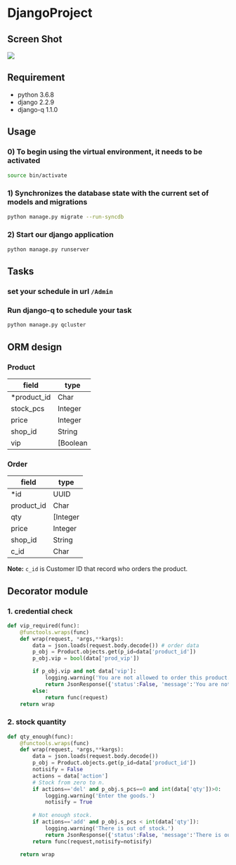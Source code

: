 # DjangoProject

## Screen Shot

![](https://i.imgur.com/IdO9OFh.png)


## Requirement
* python 3.6.8
* django 2.2.9
* django-q 1.1.0

## Usage

### 0) To begin using the virtual environment, it needs to be activated
```bash
source bin/activate
```

### 1) Synchronizes the database state with the current set of models and migrations
```bash
python manage.py migrate --run-syncdb

```
### 2) Start our django application
```bash
python manage.py runserver
```

## Tasks

### set your schedule in url `/Admin`


### Run django-q to schedule your task
```bash
python manage.py qcluster
```

## ORM design

### Product

| field | type |
| ------ | ------ |
| *product_id |Char |
| stock_pcs | Integer |
| price | Integer |
| shop_id | String |
| vip | [Boolean |

### Order

| field | type |
| ------ | ------ |
| *id |UUID |
| product_id | Char |
| qty | [Integer |
| price | Integer |
| shop_id | String |
| c_id | Char |

**Note:** `c_id` is Customer ID that record who orders the product.

## Decorator module

### 1. credential check

```python
def vip_required(func):
    @functools.wraps(func)
    def wrap(request, *args,**kargs):
        data = json.loads(request.body.decode()) # order data
        p_obj = Product.objects.get(p_id=data['product_id'])
        p_obj.vip = bool(data['prod_vip'])

        if p_obj.vip and not data['vip']:
            logging.warning('You are not allowed to order this product.')
            return JsonResponse({'status':False, 'message':'You are not allowed to order this product.'}, status=201)
        else:
            return func(request)
    return wrap
``` 
### 2. stock quantity 
```python
def qty_enough(func):
    @functools.wraps(func)
    def wrap(request, *args,**kargs):
        data = json.loads(request.body.decode())
        p_obj = Product.objects.get(p_id=data['product_id'])
        notisify = False
        actions = data['action']
        # Stock from zero to n.
        if actions=='del' and p_obj.s_pcs==0 and int(data['qty'])>0:
            logging.warning('Enter the goods.')
            notisify = True
   
        # Not enough stock.
        if actions=='add' and p_obj.s_pcs < int(data['qty']):
            logging.warning('There is out of stock.')
            return JsonResponse({'status':False, 'message':'There is out of stock.'}, status=201)
        return func(request,notisify=notisify)
    
    return wrap
```    

